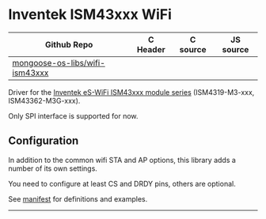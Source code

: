 # Inventek ISM43xxx WiFi
| Github Repo | C Header | C source  | JS source |
| ----------- | -------- | --------  | ----------------- |
| [mongoose-os-libs/wifi-ism43xxx](https://github.com/mongoose-os-libs/wifi-ism43xxx) | &nbsp; | &nbsp;  | &nbsp;         |



Driver for the [Inventek eS-WiFi ISM43xxx module series](https://www.inventeksys.com/es-wifi-support/) (ISM4319-M3-xxx, ISM43362-M3G-xxx).

Only SPI interface is supported for now.

## Configuration

In addition to the common wifi STA and AP options, this library adds a number of its own settings.

You need to configure at least CS and DRDY pins, others are optional.

See [manifest](mos.yml) for definitions and examples.


 ----- 
